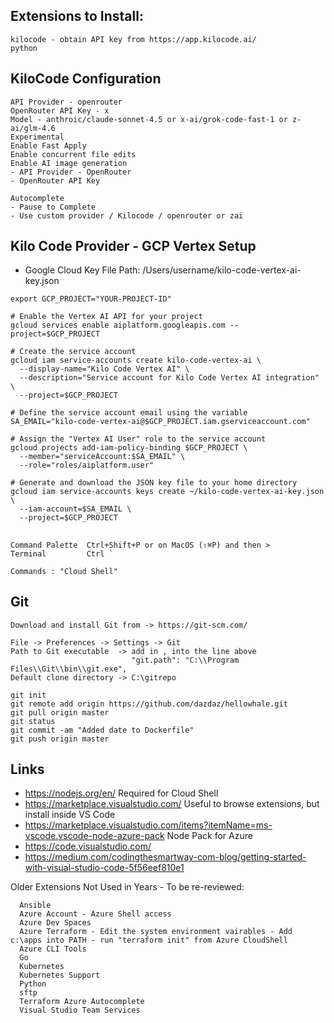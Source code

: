 ## Extensions to Install:
```text
kilocode - obtain API key from https://app.kilocode.ai/
python
```

## KiloCode Configuration
```
API Provider - openrouter
OpenRouter API Key - x
Model - anthroic/claude-sonnet-4.5 or x-ai/grok-code-fast-1 or z-ai/glm-4.6
Experimental
Enable Fast Apply
Enable concurrent file edits
Enable AI image generation
- API Provider - OpenRouter
- OpenRouter API Key

Autocomplete
- Pause to Complete
- Use custom provider / Kilocode / openrouter or zai
```

## Kilo Code Provider - GCP Vertex Setup
* Google Cloud Key File Path: /Users/username/kilo-code-vertex-ai-key.json
```
export GCP_PROJECT="YOUR-PROJECT-ID"

# Enable the Vertex AI API for your project
gcloud services enable aiplatform.googleapis.com --project=$GCP_PROJECT

# Create the service account
gcloud iam service-accounts create kilo-code-vertex-ai \
  --display-name="Kilo Code Vertex AI" \
  --description="Service account for Kilo Code Vertex AI integration" \
  --project=$GCP_PROJECT

# Define the service account email using the variable
SA_EMAIL="kilo-code-vertex-ai@$GCP_PROJECT.iam.gserviceaccount.com"

# Assign the "Vertex AI User" role to the service account
gcloud projects add-iam-policy-binding $GCP_PROJECT \
  --member="serviceAccount:$SA_EMAIL" \
  --role="roles/aiplatform.user"

# Generate and download the JSON key file to your home directory
gcloud iam service-accounts keys create ~/kilo-code-vertex-ai-key.json \
  --iam-account=$SA_EMAIL \
  --project=$GCP_PROJECT
```

## 
```
Command Palette  Ctrl+Shift+P or on MacOS (⇧⌘P) and then >
Terminal         Ctrl `

Commands : "Cloud Shell"
```

## Git
```
Download and install Git from -> https://git-scm.com/

File -> Preferences -> Settings -> Git
Path to Git executable  -> add in , into the line above
                           "git.path": "C:\\Program Files\\Git\\bin\\git.exe",
Default clone directory -> C:\gitrepo

git init
git remote add origin https://github.com/dazdaz/hellowhale.git
git pull origin master
git status
git commit -am "Added date to Dockerfile"
git push origin master
```

## Links
* https://nodejs.org/en/ Required for Cloud Shell
* https://marketplace.visualstudio.com/ Useful to browse extensions, but install inside VS Code
* https://marketplace.visualstudio.com/items?itemName=ms-vscode.vscode-node-azure-pack Node Pack for Azure
* https://code.visualstudio.com/
* https://medium.com/codingthesmartway-com-blog/getting-started-with-visual-studio-code-5f56eef810e1


Older Extensions Not Used in Years - To be re-reviewed:
```
  Ansible
  Azure Account - Azure Shell access
  Azure Dev Spaces
  Azure Terraform - Edit the system environment vairables - Add c:\apps into PATH - run "terraform init" from Azure CloudShell
  Azure CLI Tools
  Go
  Kubernetes
  Kubernetes Support
  Python
  sftp
  Terraform Azure Autocomplete
  Visual Studio Team Services
```
